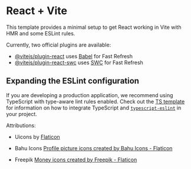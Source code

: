 # React + Vite

This template provides a minimal setup to get React working in Vite with HMR and some ESLint rules.

Currently, two official plugins are available:

- [@vitejs/plugin-react](https://github.com/vitejs/vite-plugin-react/blob/main/packages/plugin-react) uses [Babel](https://babeljs.io/) for Fast Refresh
- [@vitejs/plugin-react-swc](https://github.com/vitejs/vite-plugin-react/blob/main/packages/plugin-react-swc) uses [SWC](https://swc.rs/) for Fast Refresh

## Expanding the ESLint configuration

If you are developing a production application, we recommend using TypeScript with type-aware lint rules enabled. Check out the [TS template](https://github.com/vitejs/vite/tree/main/packages/create-vite/template-react-ts) for information on how to integrate TypeScript and [`typescript-eslint`](https://typescript-eslint.io) in your project.

Attributions:
- Uicons by <a href="https://www.flaticon.com/uicons">Flaticon</a>
- Bahu Icons <a href="https://www.flaticon.com/free-icons/profile-picture" title="profile picture icons">Profile picture icons created by Bahu Icons - Flaticon</a>

- Freepik <a href="https://www.flaticon.com/free-icons/money" title="money icons">Money icons created by Freepik - Flaticon</a>
